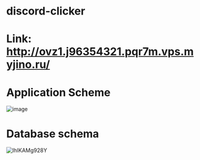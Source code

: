 # discord-clicker
# Link: http://ovz1.j96354321.pqr7m.vps.myjino.ru/
# Application Scheme
![image](https://user-images.githubusercontent.com/89273037/155542994-414051aa-7494-465e-96c7-bc634bf211a4.png)
# Database schema
![IhIKAMg928Y](https://user-images.githubusercontent.com/89273037/155531030-c9d6f279-16f6-442f-b2da-1987b7d57a46.jpg)
